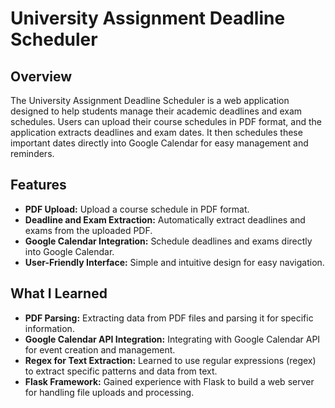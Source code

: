 # University Assignment Deadline Scheduler

## Overview

The University Assignment Deadline Scheduler is a web application designed to help students manage their academic deadlines and exam schedules. Users can upload their course schedules in PDF format, and the application extracts deadlines and exam dates. It then schedules these important dates directly into Google Calendar for easy management and reminders.

## Features

- **PDF Upload:** Upload a course schedule in PDF format.
- **Deadline and Exam Extraction:** Automatically extract deadlines and exams from the uploaded PDF.
- **Google Calendar Integration:** Schedule deadlines and exams directly into Google Calendar.
- **User-Friendly Interface:** Simple and intuitive design for easy navigation.

## What I Learned

- **PDF Parsing:** Extracting data from PDF files and parsing it for specific information.
- **Google Calendar API Integration:** Integrating with Google Calendar API for event creation and management.
- **Regex for Text Extraction:** Learned to use regular expressions (regex) to extract specific patterns and data from text.
- **Flask Framework:** Gained experience with Flask to build a web server for handling file uploads and processing.
